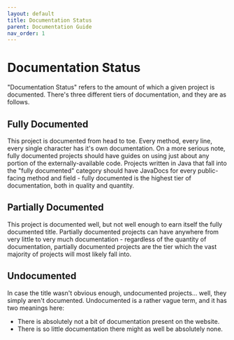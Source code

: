 ```yaml
---
layout: default
title: Documentation Status
parent: Documentation Guide
nav_order: 1
---
```


# Documentation Status
"Documentation Status" refers to the amount of which a given project is documented. There's
three different tiers of documentation, and they are as follows.

## Fully Documented
This project is documented from head to toe. Every method, every line, every single character
has it's own documentation. On a more serious note, fully documented projects should have guides
on using just about any portion of the externally-available code. Projects written in Java that
fall into the "fully documented" category should have JavaDocs for every public-facing method
and field - fully documented is the highest tier of documentation, both in quality and quantity.

## Partially Documented
This project is documented well, but not well enough to earn itself the fully documented title.
Partially documented projects can have anywhere from very little to very much documentation -
regardless of the quantity of documentation, partially documented projects are the tier which the
vast majority of projects will most likely fall into.

## Undocumented
In case the title wasn't obvious enough, undocumented projects... well, they simply aren't
documented. Undocumented is a rather vague term, and it has two meanings here:
  - There is absolutely not a bit of documentation present on the website.
  - There is so little documentation there might as well be absolutely none.
